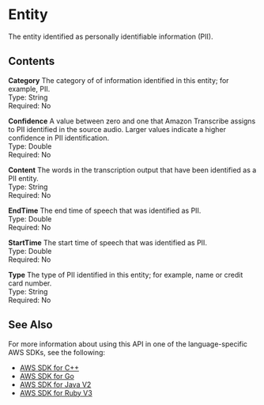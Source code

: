 # Entity<a name="API_streaming_Entity"></a>

The entity identified as personally identifiable information \(PII\)\.

## Contents<a name="API_streaming_Entity_Contents"></a>

 **Category**   <a name="transcribe-Type-streaming_Entity-Category"></a>
The category of of information identified in this entity; for example, PII\.  
Type: String  
Required: No

 **Confidence**   <a name="transcribe-Type-streaming_Entity-Confidence"></a>
A value between zero and one that Amazon Transcribe assigns to PII identified in the source audio\. Larger values indicate a higher confidence in PII identification\.  
Type: Double  
Required: No

 **Content**   <a name="transcribe-Type-streaming_Entity-Content"></a>
The words in the transcription output that have been identified as a PII entity\.  
Type: String  
Required: No

 **EndTime**   <a name="transcribe-Type-streaming_Entity-EndTime"></a>
The end time of speech that was identified as PII\.  
Type: Double  
Required: No

 **StartTime**   <a name="transcribe-Type-streaming_Entity-StartTime"></a>
The start time of speech that was identified as PII\.  
Type: Double  
Required: No

 **Type**   <a name="transcribe-Type-streaming_Entity-Type"></a>
The type of PII identified in this entity; for example, name or credit card number\.  
Type: String  
Required: No

## See Also<a name="API_streaming_Entity_SeeAlso"></a>

For more information about using this API in one of the language\-specific AWS SDKs, see the following:
+  [ AWS SDK for C\+\+](https://docs.aws.amazon.com/goto/SdkForCpp/transcribe-streaming-2017-10-26/Entity) 
+  [ AWS SDK for Go](https://docs.aws.amazon.com/goto/SdkForGoV1/transcribe-streaming-2017-10-26/Entity) 
+  [ AWS SDK for Java V2](https://docs.aws.amazon.com/goto/SdkForJavaV2/transcribe-streaming-2017-10-26/Entity) 
+  [ AWS SDK for Ruby V3](https://docs.aws.amazon.com/goto/SdkForRubyV3/transcribe-streaming-2017-10-26/Entity) 